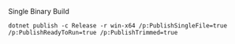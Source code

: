 Single Binary Build
```
dotnet publish -c Release -r win-x64 /p:PublishSingleFile=true /p:PublishReadyToRun=true /p:PublishTrimmed=true
```